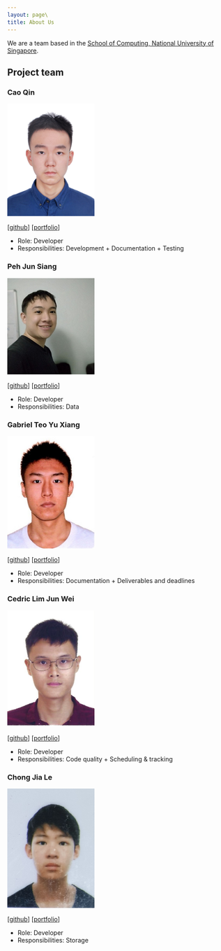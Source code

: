 ```yaml
---
layout: page\
title: About Us
---
```


We are a team based in the [School of Computing, National University of Singapore](http://www.comp.nus.edu.sg).

## Project team

### Cao Qin

<img src="images/ringo1225.png" width="200px">

[[github](http://github.com/Ringo1225)] [[portfolio](team/ringo1225.md)]

* Role: Developer
* Responsibilities: Development + Documentation + Testing

### Peh Jun Siang

<img src="images/todoge.png" width="200px">

[[github](https://github.com/todoge)] [[portfolio](team/todoge.md)]

* Role: Developer
* Responsibilities: Data

### Gabriel Teo Yu Xiang

<img src="images/gabrielteo.png" width="200px">

[[github](https://github.com/GabrielTeo)] [[portfolio](team/gabrielteo.md)]

* Role: Developer
* Responsibilities: Documentation + Deliverables and deadlines

### Cedric Lim Jun Wei

<img src="images/cedo8.png" width="200px">

[[github](https://github.com/Cedo8)] [[portfolio](team/cedo8.md)]

* Role: Developer
* Responsibilities: Code quality + Scheduling & tracking

### Chong Jia Le

<img src="images/chiabs.png" width="200px">

[[github](https://github.com/chiabs)] [[portfolio](team/chiabs.md)]

* Role: Developer
* Responsibilities: Storage
